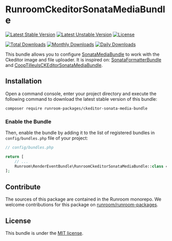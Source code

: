 RunroomCkeditorSonataMediaBundle
================================

[![Latest Stable Version](https://poser.pugx.org/runroom-packages/ckeditor-sonata-media-bundle/v/stable)](https://packagist.org/packages/runroom-packages/ckeditor-sonata-media-bundle)
[![Latest Unstable Version](https://poser.pugx.org/runroom-packages/ckeditor-sonata-media-bundle/v/unstable)](https://packagist.org/packages/runroom-packages/ckeditor-sonata-media-bundle)
[![License](https://poser.pugx.org/runroom-packages/ckeditor-sonata-media-bundle/license)](https://packagist.org/packages/runroom-packages/ckeditor-sonata-media-bundle)

[![Total Downloads](https://poser.pugx.org/runroom-packages/ckeditor-sonata-media-bundle/downloads)](https://packagist.org/packages/runroom-packages/ckeditor-sonata-media-bundle)
[![Monthly Downloads](https://poser.pugx.org/runroom-packages/ckeditor-sonata-media-bundle/d/monthly)](https://packagist.org/packages/runroom-packages/ckeditor-sonata-media-bundle)
[![Daily Downloads](https://poser.pugx.org/runroom-packages/ckeditor-sonata-media-bundle/d/daily)](https://packagist.org/packages/runroom-packages/ckeditor-sonata-media-bundle)

This bundle allows you to configure [SonataMediaBundle](https://github.com/sonata-project/SonataMediaBundle) to work with the Ckeditor image and file uploader. It is inspired on: [SonataFormatterBundle](https://github.com/sonata-project/SonataFormatterBundle) and [CoopTilleulsCKEditorSonataMediaBundle](https://github.com/coopTilleuls/CoopTilleulsCKEditorSonataMediaBundle).

## Installation

Open a command console, enter your project directory and execute the following command to download the latest stable version of this bundle:

```bash
composer require runroom-packages/ckeditor-sonata-media-bundle
```

### Enable the Bundle

Then, enable the bundle by adding it to the list of registered bundles in `config/bundles.php` file of your project:

```php
// config/bundles.php

return [
    // ...
    Runroom\RenderEventBundle\RunroomCkeditorSonataMediaBundle::class => ['all' => true],
];
```

## Contribute

The sources of this package are contained in the Runroom monorepo. We welcome contributions for this package on [runroom/runroom-packages](https://github.com/Runroom/runroom-packages).

## License

This bundle is under the [MIT license](LICENSE).
